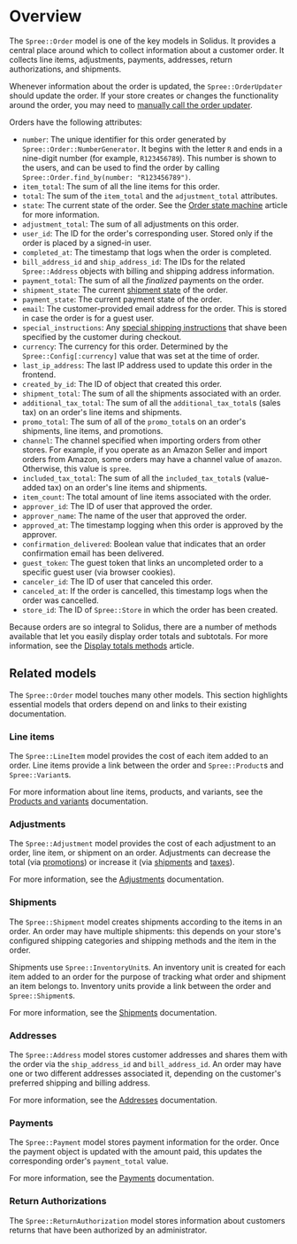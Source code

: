 # Overview

The `Spree::Order` model is one of the key models in Solidus. It provides a
central place around which to collect information about a customer order. It
collects line items, adjustments, payments, addresses, return authorizations,
and shipments. 

Whenever information about the order is updated, the `Spree::OrderUpdater`
should update the order. If your store creates or changes the functionality
around the order, you may need to [manually call the order
updater][update-orders].

Orders have the following attributes:

- `number`: The unique identifier for this order generated by
  `Spree::Order::NumberGenerator`. It begins with the letter `R` and ends in a
  nine-digit number (for example, `R123456789`). This number is shown to the
  users, and can be used to find the order by calling
  `Spree::Order.find_by(number: "R123456789")`.
- `item_total`: The sum of all the line items for this order.
- `total`: The sum of the `item_total` and the `adjustment_total` attributes.
- `state`: The current state of the order. See the [Order state
  machine][order-state-machine] article for more information.
- `adjustment_total`: The sum of all adjustments on this order.
- `user_id`: The ID for the order's corresponding user. Stored only if the order
  is placed by a signed-in user.
- `completed_at`: The timestamp that logs when the order is completed.
- `bill_address_id` and `ship_address_id`: The IDs for the related
  `Spree::Address` objects with billing and shipping address information.
- `payment_total`: The sum of all the *finalized* payments on the order.
- `shipment_state`: The current [shipment state][shipment-states] of the order.
- `payment_state`: The current payment state of the order. <!-- TODO: Add link. -->
- `email`: The customer-provided email address for the order. This is stored in
  case the order is for a guest user.
- `special_instructions`: Any [special shipping
  instructions][special-instructions] that shave been specified by the customer
  during checkout.
- `currency`: The currency for this order. Determined by the
  `Spree::Config[:currency]` value that was set at the time of order.
- `last_ip_address`: The last IP address used to update this order in the
  frontend.
- `created_by_id`: The ID of object that created this order.
- `shipment_total`: The sum of all the shipments associated with an order.
- `additional_tax_total`: The sum of all the `additional_tax_total`s (sales tax)
  on an order's line items and shipments. 
- `promo_total`: The sum of all of the `promo_total`s on an order's shipments,
  line items, and promotions.
- `channel`: The channel specified when importing orders from other stores. For
  example, if you operate as an Amazon Seller and import orders from Amazon,
  some orders may have a channel value of `amazon`. Otherwise, this value is
  `spree`.
- `included_tax_total`: The sum of all the `included_tax_total`s (value-added
  tax) on an order's line items and shipments.
- `item_count`: The total amount of line items associated with the order.
- `approver_id`: The ID of user that approved the order.
- `approver_name`: The name of the user that approved the order.
- `approved_at`: The timestamp logging when this order is approved by the
  approver.
- `confirmation_delivered`: Boolean value that indicates that an order
  confirmation email has been delivered.
- `guest_token`: The guest token that links an uncompleted order to a specific
  guest user (via browser cookies).
- `canceler_id`: The ID of user that canceled this order.
- `canceled_at`: If the order is cancelled, this timestamp logs when the order
  was cancelled.
- `store_id`: The ID of `Spree::Store` in which the order has been created.

Because orders are so integral to Solidus, there are a number of methods
available that let you easily display order totals and subtotals. For more
information, see the [Display totals methods][display-total-methods] article.

[display-total-methods]: display-total-methods.html
[order-state-machine]: order-state-machine.html
[shipment-states]: ../shipments/overview.html#shipping-states
[special-instructions]: ../shipments/user-interface-for-shipments.html#shipping-instructions
[update-orders]: update-orders.html

## Related models

The `Spree::Order` model touches many other models. This section highlights
essential models that orders depend on and links to their existing
documentation.

### Line items

The `Spree::LineItem` model provides the cost of each item added to an order.
Line items provide a link between the order and `Spree::Product`s and
`Spree::Variant`s.

For more information about line items, products, and variants, see the
[Products and variants][products-and-variants] documentation.

[products-and-variants]: ../products-and-variants/overview.html

### Adjustments

The `Spree::Adjustment` model provides the cost of each adjustment to an order,
line item, or shipment on an order. Adjustments can decrease the total (via
[promotions][promotions]) or increase it (via [shipments][shipments] and [taxes][taxes]).

For more information, see the [Adjustments][adjustments] documentation.

[promotions]: ../promotions/overview.html
[taxes]: ../taxation/overview.html
[adjustments]: ../adjustments/overview.html

### Shipments

The `Spree::Shipment` model creates shipments according to the items in an
order. An order may have multiple shipments: this depends on your store's
configured shipping categories and shipping methods and the item in the order. 

Shipments use `Spree::InventoryUnit`s. An inventory unit is created for each
item added to an order for the purpose of tracking what order and shipment an
item belongs to. Inventory units provide a link between the order and
`Spree::Shipment`s.

For more information, see the [Shipments][shipments] documentation.

[shipments]: ../shipments/overview.html

### Addresses

The `Spree::Address` model stores customer addresses and shares them with the
order via the `ship_address_id` and `bill_address_id`. An order may have one or
two different addresses associated it, depending on the customer's preferred
shipping and billing address.

For more information, see the [Addresses][addresses] documentation.

[Addresses]: ../users/addresses.html

### Payments

The `Spree::Payment` model stores payment information for the order. Once the
payment object is updated with the amount paid, this updates the corresponding
order's `payment_total` value.

For more information, see the [Payments][payments] documentation.

[payments]: ../payments/overview.html

### Return Authorizations

The `Spree::ReturnAuthorization` model stores information about customers
returns that have been authorized by an administrator.

<!-- TODO:
  This sub-article is a stub! I need to learn more about return authorizations
  before I can write about this.
-->

